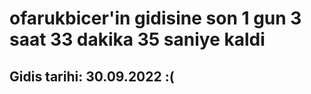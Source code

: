 # ofarukbicer'in gidisine son 1 gun 3 saat 33 dakika 35 saniye kaldi

## Gidis tarihi: 30.09.2022 :(